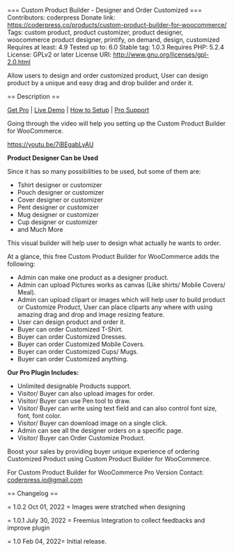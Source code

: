 === Custom Product Builder - Designer and Order Customized ===
Contributors: coderpress
Donate link: https://coderpress.co/products/custom-product-builder-for-woocommerce/
Tags: custom product, product customizer, product designer, woocommerce product designer, printify, on demand, design, customized
Requires at least: 4.9
Tested up to: 6.0
Stable tag: 1.0.3
Requires PHP: 5.2.4
License: GPLv2 or later
License URI: http://www.gnu.org/licenses/gpl-2.0.html

Allow users to design and order customized product, User can design product by a unique and easy drag and drop builder and order it.

== Description ==

[Get Pro](https://coderpress.co/products/custom-product-builder-for-woocommerce/) | [Live Demo](https://cpbw.coderpress.co/shop/) | [How to Setup](https://coderpress.co/docs/custom-product-builder-for-woocommerce/) | [Pro Support](https://coderpress.co/forums/forum/custom-product-builder-for-woocommerce/)


Going through the video will help you setting up the Custom Product Builder for WooCommerce.

https://youtu.be/7iBEgabLyAU

**Product Designer Can be Used**

Since it has so many possibilities to be used, but some of them are:

* Tshirt designer or customizer
* Pouch designer or customizer
* Cover designer or customizer
* Pent designer or customizer
* Mug designer or customizer
* Cup designer or customizer
* and Much More

This visual builder will help user to design what actually he wants to order.

At a glance, this free Custom Product Builder for WooCommerce adds the following:

* Admin can make one product as a designer product.
* Admin can upload Pictures works as canvas (Like shirts/ Mobile Covers/ Meal).
* Admin can upload clipart or images which will help user to build product or Customize Product, User can place cliparts any where with using amazing drag and drop and image resizing feature.
* User can design product and order it.
* Buyer can order Customized T-Shirt.
* Buyer can order Customized Dresses.
* Buyer can order Customized Mobile Covers.
* Buyer can order Customized Cups/ Mugs.
* Buyer can order Customized anything.


**Our Pro Plugin Includes:**
* Unlimited designable Products support.
* Visitor/ Buyer can also upload images for order.
* Visitor/ Buyer can use Pen tool to draw.
* Visitor/ Buyer can write using text field and can also control font size, font, font color.
* Visitor/ Buyer can download image on a single click.
* Admin can see all the designer orders on a specific page.
* Visitor/ Buyer can Order Customize Product.

Boost your sales by providing buyer unique experience of ordering Customized Product using Custom Product Builder for WooCommerce. 

For Custom Product Builder for WooCommerce Pro Version Contact: coderpress.io@gmail.com

== Changelog ==

= 1.0.2 Oct 01, 2022 =
Images were stratched when designing

= 1.0.1 July 30, 2022 =
Freemius Integration to collect feedbacks and improve plugin

= 1.0 Feb 04, 2022=
Initial release.